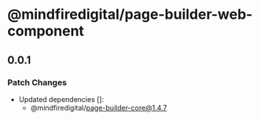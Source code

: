 # @mindfiredigital/page-builder-web-component

## 0.0.1

### Patch Changes

- Updated dependencies []:
  - @mindfiredigital/page-builder-core@1.4.7
